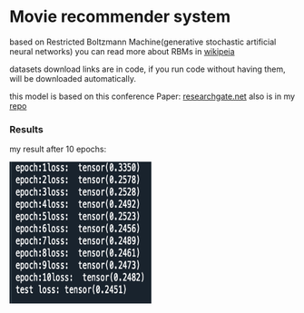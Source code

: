 # Movie recommender system
based on Restricted Boltzmann Machine(generative stochastic artificial neural networks)
you can read more about RBMs in [wikipeia](https://en.wikipedia.org/wiki/Restricted_Boltzmann_machine)

datasets download links are in code, if you run code without having them, will be downloaded automatically.

this model is based on this conference Paper: [researchgate.net](https://www.researchgate.net/publication/243463621_An_Introduction_to_Restricted_Boltzmann_Machines) also is in my [repo](https://github.com/ZeinabTaghavi/Movie-recommender-system/blob/master/AItRBM-proof.pdf)


### Results
my result after 10 epochs:

<img src="https://github.com/ZeinabTaghavi/Movie-recommender-system/blob/master/results.png" width="250" height="250" />
